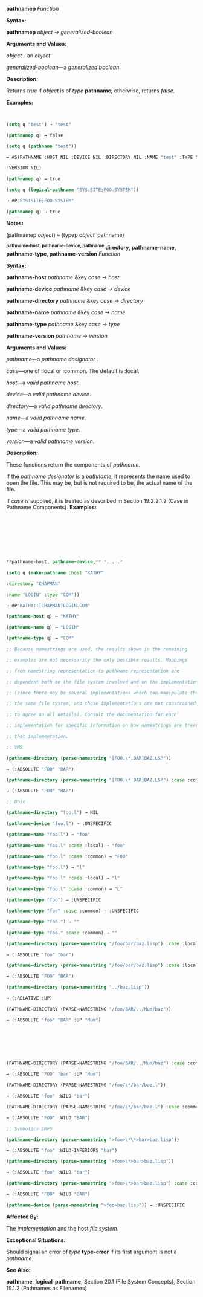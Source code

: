 **pathnamep** *Function* 



**Syntax:** 



**pathnamep** *object → generalized-boolean* 



**Arguments and Values:** 



*object*—an *object*. 



*generalized-boolean*—a *generalized boolean*. 



**Description:** 



Returns *true* if *object* is of *type* **pathname**; otherwise, returns *false*. 



**Examples:**
```lisp
 

(setq q "test") → "test" 

(pathnamep q) → false 

(setq q (pathname "test")) 

→ #S(PATHNAME :HOST NIL :DEVICE NIL :DIRECTORY NIL :NAME "test" :TYPE NIL 

:VERSION NIL) 

(pathnamep q) → true 

(setq q (logical-pathname "SYS:SITE;FOO.SYSTEM")) 

→ #P"SYS:SITE;FOO.SYSTEM" 

(pathnamep q) → true 


```
**Notes:** 



(pathnamep *object*) *≡* (typep *object* ’pathname) 







 



 



**<sup>pathname-host, pathname-device, pathname</sup> directory, pathname-name, pathname-type, pathname-version** <i>Function</i> 



**Syntax:** 



**pathname-host** *pathname* &amp;key *case → host* 



**pathname-device** *pathname* &amp;key *case → device* 



**pathname-directory** *pathname* &amp;key *case → directory* 



**pathname-name** *pathname* &amp;key *case → name* 



**pathname-type** *pathname* &amp;key *case → type* 



**pathname-version** *pathname → version* 



**Arguments and Values:** 



*pathname*—a *pathname designator* . 



*case*—one of :local or :common. The default is :local. 



*host*—a *valid pathname host*. 



*device*—a *valid pathname device*. 



*directory*—a *valid pathname directory*. 



*name*—a *valid pathname name*. 



*type*—a *valid pathname type*. 



*version*—a *valid pathname version*. 



**Description:** 



These functions return the components of *pathname*. 



If the *pathname designator* is a *pathname*, it represents the name used to open the file. This may be, but is not required to be, the actual name of the file. 



If *case* is supplied, it is treated as described in Section 19.2.2.1.2 (Case in Pathname Components). **Examples:**
```lisp
 



 

 

**pathname-host, pathname-device,** *. . .* 

(setq q (make-pathname :host "KATHY" 

:directory "CHAPMAN" 

:name "LOGIN" :type "COM")) 

→ #P"KATHY::[CHAPMAN]LOGIN.COM" 

(pathname-host q) → "KATHY" 

(pathname-name q) → "LOGIN" 

(pathname-type q) → "COM" 

;; Because namestrings are used, the results shown in the remaining 

;; examples are not necessarily the only possible results. Mappings 

;; from namestring representation to pathname representation are 

;; dependent both on the file system involved and on the implementation 

;; (since there may be several implementations which can manipulate the 

;; the same file system, and those implementations are not constrained 

;; to agree on all details). Consult the documentation for each 

;; implementation for specific information on how namestrings are treated 

;; that implementation. 

;; VMS 

(pathname-directory (parse-namestring "[FOO.\*.BAR]BAZ.LSP")) 

→ (:ABSOLUTE "FOO" "BAR") 

(pathname-directory (parse-namestring "[FOO.\*.BAR]BAZ.LSP") :case :common) 

→ (:ABSOLUTE "FOO" "BAR") 

;; Unix 

(pathname-directory "foo.l") → NIL 

(pathname-device "foo.l") → :UNSPECIFIC 

(pathname-name "foo.l") → "foo" 

(pathname-name "foo.l" :case :local) → "foo" 

(pathname-name "foo.l" :case :common) → "FOO" 

(pathname-type "foo.l") → "l" 

(pathname-type "foo.l" :case :local) → "l" 

(pathname-type "foo.l" :case :common) → "L" 

(pathname-type "foo") → :UNSPECIFIC 

(pathname-type "foo" :case :common) → :UNSPECIFIC 

(pathname-type "foo.") → "" 

(pathname-type "foo." :case :common) → "" 

(pathname-directory (parse-namestring "/foo/bar/baz.lisp") :case :local) 

→ (:ABSOLUTE "foo" "bar") 

(pathname-directory (parse-namestring "/foo/bar/baz.lisp") :case :local) 

→ (:ABSOLUTE "FOO" "BAR") 

(pathname-directory (parse-namestring "../baz.lisp")) 

→ (:RELATIVE :UP) 

(PATHNAME-DIRECTORY (PARSE-NAMESTRING "/foo/BAR/../Mum/baz")) 

→ (:ABSOLUTE "foo" "BAR" :UP "Mum") 



 

 

(PATHNAME-DIRECTORY (PARSE-NAMESTRING "/foo/BAR/../Mum/baz") :case :common) 

→ (:ABSOLUTE "FOO" "bar" :UP "Mum") 

(PATHNAME-DIRECTORY (PARSE-NAMESTRING "/foo/\*/bar/baz.l")) 

→ (:ABSOLUTE "foo" :WILD "bar") 

(PATHNAME-DIRECTORY (PARSE-NAMESTRING "/foo/\*/bar/baz.l") :case :common) 

→ (:ABSOLUTE "FOO" :WILD "BAR") 

;; Symbolics LMFS 

(pathname-directory (parse-namestring ">foo>\*\*>bar>baz.lisp")) 

→ (:ABSOLUTE "foo" :WILD-INFERIORS "bar") 

(pathname-directory (parse-namestring ">foo>\*>bar>baz.lisp")) 

→ (:ABSOLUTE "foo" :WILD "bar") 

(pathname-directory (parse-namestring ">foo>\*>bar>baz.lisp") :case :common) 

→ (:ABSOLUTE "FOO" :WILD "BAR") 

(pathname-device (parse-namestring ">foo>baz.lisp")) → :UNSPECIFIC 


```
**Affected By:** 



The *implementation* and the host *file system*. 



**Exceptional Situations:** 



Should signal an error of *type* **type-error** if its first argument is not a *pathname*. 



**See Also:** 



**pathname**, **logical-pathname**, Section 20.1 (File System Concepts), Section 19.1.2 (Pathnames as Filenames) 



